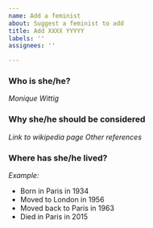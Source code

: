 ```yaml
---
name: Add a feminist
about: Suggest a feminist to add
title: Add XXXX YYYYY
labels: ''
assignees: ''

---
```


### Who is she/he?

_Monique Wittig_

### Why she/he should be considered

_Link to wikipedia page_
_Other references_

### Where has she/he lived?

_Example:_

- Born in Paris in 1934
- Moved to London in 1956
- Moved back to Paris in 1963
- Died in Paris in 2015
